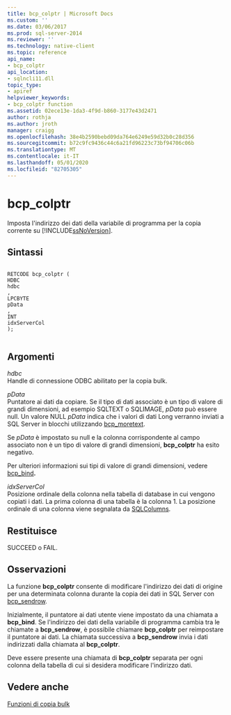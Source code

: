 ```yaml
---
title: bcp_colptr | Microsoft Docs
ms.custom: ''
ms.date: 03/06/2017
ms.prod: sql-server-2014
ms.reviewer: ''
ms.technology: native-client
ms.topic: reference
api_name:
- bcp_colptr
api_location:
- sqlncli11.dll
topic_type:
- apiref
helpviewer_keywords:
- bcp_colptr function
ms.assetid: 02ece13e-1da3-4f9d-b860-3177e43d2471
author: rothja
ms.author: jroth
manager: craigg
ms.openlocfilehash: 38e4b2590bebd09da764e6249e59d32b0c28d356
ms.sourcegitcommit: b72c9fc9436c44c6a21fd96223c73bf94706c06b
ms.translationtype: MT
ms.contentlocale: it-IT
ms.lasthandoff: 05/01/2020
ms.locfileid: "82705305"
---
```

# <a name="bcp_colptr"></a>bcp_colptr
  Imposta l'indirizzo dei dati della variabile di programma per la copia corrente su [!INCLUDE[ssNoVersion](../../includes/ssnoversion-md.md)].  
  
## <a name="syntax"></a>Sintassi  
  
```  
  
RETCODE bcp_colptr (  
HDBC   
hdbc  
,  
LPCBYTE   
pData  
,  
INT   
idxServerCol  
);  
  
```  
  
## <a name="arguments"></a>Argomenti  
 *hdbc*  
 Handle di connessione ODBC abilitato per la copia bulk.  
  
 *pData*  
 Puntatore ai dati da copiare. Se il tipo di dati associato è un tipo di valore di grandi dimensioni, ad esempio SQLTEXT o SQLIMAGE, *pData* può essere null. Un valore NULL *pData* indica che i valori di dati Long verranno inviati a SQL Server in blocchi utilizzando [bcp_moretext](bcp-moretext.md).  
  
 Se *pData* è impostato su null e la colonna corrispondente al campo associato non è un tipo di valore di grandi dimensioni, **bcp_colptr** ha esito negativo.  
  
 Per ulteriori informazioni sui tipi di valore di grandi dimensioni, vedere [bcp_bind](bcp-bind.md)**.**  
  
 *idxServerCol*  
 Posizione ordinale della colonna nella tabella di database in cui vengono copiati i dati. La prima colonna di una tabella è la colonna 1. La posizione ordinale di una colonna viene segnalata da [SQLColumns](../native-client-odbc-api/sqlcolumns.md).  
  
## <a name="returns"></a>Restituisce  
 SUCCEED o FAIL.  
  
## <a name="remarks"></a>Osservazioni  
 La funzione **bcp_colptr** consente di modificare l'indirizzo dei dati di origine per una determinata colonna durante la copia dei dati in SQL Server con [bcp_sendrow](bcp-sendrow.md).  
  
 Inizialmente, il puntatore ai dati utente viene impostato da una chiamata a **bcp_bind**. Se l'indirizzo dei dati della variabile di programma cambia tra le chiamate a **bcp_sendrow**, è possibile chiamare **bcp_colptr** per reimpostare il puntatore ai dati. La chiamata successiva a **bcp_sendrow** invia i dati indirizzati dalla chiamata al **bcp_colptr**.  
  
 Deve essere presente una chiamata di **bcp_colptr** separata per ogni colonna della tabella di cui si desidera modificare l'indirizzo dati.  
  
## <a name="see-also"></a>Vedere anche  
 [Funzioni di copia bulk](sql-server-driver-extensions-bulk-copy-functions.md)  
  
  
